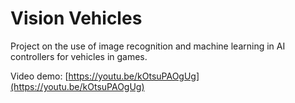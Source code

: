 # Vision Vehicles

Project on the use of image recognition and machine learning in AI controllers for vehicles in games. 

Video demo: [https://youtu.be/kOtsuPAOgUg](https://youtu.be/kOtsuPAOgUg)
